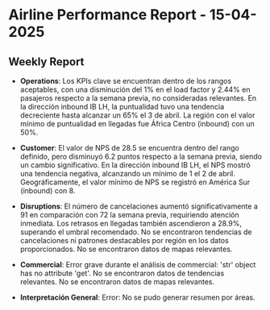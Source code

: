 # Airline Performance Report - 15-04-2025

## Weekly Report

- **Operations**: Los KPIs clave se encuentran dentro de los rangos aceptables, con una disminución del 1% en el load factor y 2.44% en pasajeros respecto a la semana previa, no consideradas relevantes. En la dirección inbound IB LH, la puntualidad tuvo una tendencia decreciente hasta alcanzar un 65% el 3 de abril. La región con el valor mínimo de puntualidad en llegadas fue África Centro (inbound) con un 50%.

- **Customer**: El valor de NPS de 28.5 se encuentra dentro del rango definido, pero disminuyó 6.2 puntos respecto a la semana previa, siendo un cambio significativo. En la dirección inbound IB LH, el NPS mostró una tendencia negativa, alcanzando un mínimo de 1 el 2 de abril. Geográficamente, el valor mínimo de NPS se registró en América Sur (inbound) con 8.

- **Disruptions**: El número de cancelaciones aumentó significativamente a 91 en comparación con 72 la semana previa, requiriendo atención inmediata. Los retrasos en llegadas también ascendieron a 28.9%, superando el umbral recomendado. No se encontraron tendencias de cancelaciones ni patrones destacables por región en los datos proporcionados. No se encontraron datos de mapas relevantes.

- **Commercial**: Error grave durante el análisis de commercial: 'str' object has no attribute 'get'. No se encontraron datos de tendencias relevantes. No se encontraron datos de mapas relevantes.

- **Interpretación General**: Error: No se pudo generar resumen por áreas.

